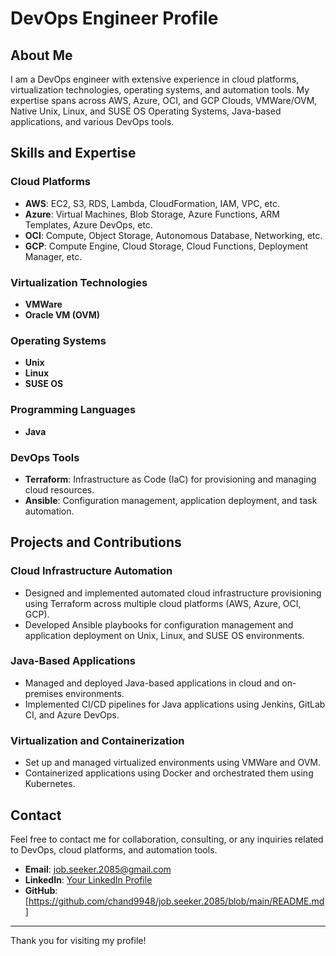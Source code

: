 # DevOps Engineer Profile

## About Me

I am a DevOps engineer with extensive experience in cloud platforms, virtualization technologies, operating systems, and automation tools. My expertise spans across AWS, Azure, OCI, and GCP Clouds, VMWare/OVM, Native Unix, Linux, and SUSE OS Operating Systems, Java-based applications, and various DevOps tools.

## Skills and Expertise

### Cloud Platforms
- **AWS**: EC2, S3, RDS, Lambda, CloudFormation, IAM, VPC, etc.
- **Azure**: Virtual Machines, Blob Storage, Azure Functions, ARM Templates, Azure DevOps, etc.
- **OCI**: Compute, Object Storage, Autonomous Database, Networking, etc.
- **GCP**: Compute Engine, Cloud Storage, Cloud Functions, Deployment Manager, etc.

### Virtualization Technologies
- **VMWare**
- **Oracle VM (OVM)**

### Operating Systems
- **Unix**
- **Linux**
- **SUSE OS**

### Programming Languages
- **Java**

### DevOps Tools
- **Terraform**: Infrastructure as Code (IaC) for provisioning and managing cloud resources.
- **Ansible**: Configuration management, application deployment, and task automation.

## Projects and Contributions

### Cloud Infrastructure Automation
- Designed and implemented automated cloud infrastructure provisioning using Terraform across multiple cloud platforms (AWS, Azure, OCI, GCP).
- Developed Ansible playbooks for configuration management and application deployment on Unix, Linux, and SUSE OS environments.

### Java-Based Applications
- Managed and deployed Java-based applications in cloud and on-premises environments.
- Implemented CI/CD pipelines for Java applications using Jenkins, GitLab CI, and Azure DevOps.

### Virtualization and Containerization
- Set up and managed virtualized environments using VMWare and OVM.
- Containerized applications using Docker and orchestrated them using Kubernetes.

## Contact

Feel free to contact me for collaboration, consulting, or any inquiries related to DevOps, cloud platforms, and automation tools.

- **Email**: job.seeker.2085@gmail.com
- **LinkedIn**: [Your LinkedIn Profile](https://www.linkedin.com/in/chand-pasha-6547616b/)
- **GitHub**: [https://github.com/chand9948/job.seeker.2085/blob/main/README.md]

---

Thank you for visiting my profile!
